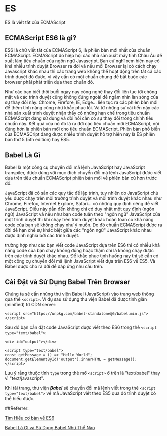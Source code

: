 # ES

ES là viết tắt của ECMAScript

## ECMAScript ES6 là gì?

ES6 là chữ viết tắt của ECMAScript 6, là phiên bản mới nhất của chuẩn ECMAScript. ECMAScript do hiệp hội các nhà sản xuất máy tính Châu Âu đề xuất làm tiêu chuẩn của ngôn ngữ Javascript. Bạn cứ nghĩ xem hiện nay có khá nhiều trình duyệt Browser ra đời và nếu mỗi Browser lại có cách chạy Javascript khác nhau thì các trang web không thể hoạt động trên tất cả các trình duyệt đó được, vì vậy cần có một chuẩn chung để bắt buộc các browser phải phát triển dựa theo chuẩn đó.

Như các bạn biết thời buổi ngày nay công nghệ thay đổi liên tục tới chóng mặt và các trình duyệt cũng không đứng ngoài để ngắm nhìn làn sóng của sự thay đổi này. Chrome, Firefore, IE, Edge... liên tục ra các phiên bản mới để thêm tính năng cũng như khắc phục lỗi. Và từ những sự cải tiến này các nhà sản xuất trình duyệt nhận thấy có những hạn chế trong tiêu chuẩn ECMAScript đang sử dụng và đòi hỏi cần có sự thay đổi trong chính tiêu chuẩn này. Kết quả của nó đó là ra đời các tiêu chuẩn mới ECMAScript, nói đúng hơn là phiên bản mới cho tiêu chuẩn ECMAScript. Phiên bản phổ biến của ECMASCript đang được nhiều trình duyệt hỗ trợ hiên nay là ES phiên bản thứ 5 (5th edition) hay ES5. 


## Babel Là Gì

Babel là một công cụ chuyển đổi mã lệnh JavaScript hay JavaScript transpiler, được dùng với mục đích chuyển đổi mã lệnh JavaScript được viết dựa trên tiêu chuẩn ECMAScript phiên bản mới về phiên bản cũ hơn trước đó.

JavaScript đã có sẵn các quy tắc để lập trình, tuy nhiên do JavaScript chủ yếu được chạy trên môi trường trình duyệt và mỗi trình duyệt khác nhau như Chrome, Firefox, Internet Explore, Safari... có những quy định riêng để viết JavaScript. Điều này dẫn đến không chỉ có duy nhât một quy định (ngôn ngữ) JavaScript và nếu như bạn code tuân theo "ngôn ngữ" JavaScript của một trình duyệt thì khi chạy trên trình duyệt khác hoàn toàn có khả năng code của bạn sẽ không chạy như ý muốn. Do đó chuẩn ECMAScript được ra đời để hạn chế sự khác biệt giữa các "ngôn ngữ" JavaScript khác nhau được định nghĩa bởi các trình duyệt.

trường hợp như các bạn viết code JavaScript dựa trên ES6 thì có nhiều khả năng code của bạn chạy không đúng hoặc thậm chí là không chạy được trên các trình duyệt khác nhau. Để khắc phục tình huống này thì sẽ cần có một công cụ chuyển đổi mã lệnh JavaScript viết dựa trên ES6 về ES5. Và Babel được cho ra đời để đáp ứng nhu cầu trên.

## Cài Đặt và Sử Dụng Babel Trên Browser

Chúng ta sẽ cần nhúng thư viện Babel (JavaScript) vào trang web thông qua thẻ `<script>`. Ví dụ sau sử dụng thư viện Babel đã được tinh giản (minified) từ CDN server:
```
<script src="https://unpkg.com/babel-standalone@6/babel.min.js"></script>
```

Sau đó bạn cần đặt code JavaScript được viết theo ES6 trong thẻ `<script type="text/babel">`:
```
<div id="output"></div>

<script type="text/babel">
const getMessage = () => "Hello World";
document.getElementById('output').innerHTML = getMessage();
</script>

```
Lưu ý rằng thuộc tính `type` trong thẻ mở `<script>` ở trên là "text/babel" thay vì "text/javascript".

Khi tải trang, thư viện ***Babel*** sẽ chuyển đổi mã lệnh viết trong thẻ `<script type="text/babel">` về mã JavaScript viết theo ES5 qua đó trình duyệt có thể hiểu được.



##Referrer:

[Tìm Hiểu cơ bản về ES6](https://viblo.asia/p/tim-hieu-co-ban-ve-es6-DKBedxBZedX)

[Babel Là Gì và Sử Dụng Babel Như Thế Nào](https://www.codehub.vn/Babel-La-Gi-va-Su-Dung-Babel-Nhu-The-Nao)

